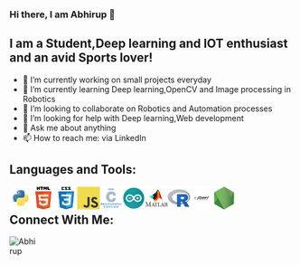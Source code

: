 ### Hi there, I am Abhirup 👋

<!--
**AbhirupDatta04/AbhirupDatta04** is a ✨ _special_ ✨ repository because its `README.md` (this file) appears on your GitHub profile.-->

## I am a Student,Deep learning and IOT enthusiast and an avid Sports lover! 
- 🔭 I’m currently working on small projects everyday 
- 🌱 I’m currently learning Deep learning,OpenCV and Image processing in Robotics
- 👯 I’m looking to collaborate on Robotics and Automation processes
- 🤔 I’m looking for help with Deep learning,Web development
- 💬 Ask me about anything
- 📫 How to reach me: via LinkedIn

## Languages and Tools:
<img width=40 px align="left" src="https://raw.githubusercontent.com/github/explore/80688e429a7d4ef2fca1e82350fe8e3517d3494d/topics/python/python.png"/>
<img width=40 px align="left" src="https://raw.githubusercontent.com/github/explore/80688e429a7d4ef2fca1e82350fe8e3517d3494d/topics/html/html.png"/>
<img width=40 px align="left" src="https://raw.githubusercontent.com/github/explore/80688e429a7d4ef2fca1e82350fe8e3517d3494d/topics/css/css.png"/>
<img width=40 px align="left" src="https://raw.githubusercontent.com/github/explore/80688e429a7d4ef2fca1e82350fe8e3517d3494d/topics/javascript/javascript.png"/>
<img width=40 px align="left" src="https://raw.githubusercontent.com/github/explore/80688e429a7d4ef2fca1e82350fe8e3517d3494d/topics/c/c.png"/>
<img width=40 px align="left" src="https://raw.githubusercontent.com/github/explore/80688e429a7d4ef2fca1e82350fe8e3517d3494d/topics/arduino/arduino.png"/>
<img width=40 px align="left" src="https://raw.githubusercontent.com/github/explore/80688e429a7d4ef2fca1e82350fe8e3517d3494d/topics/matlab/matlab.png"/>
<img width=40 px align="left" src="https://raw.githubusercontent.com/github/explore/80688e429a7d4ef2fca1e82350fe8e3517d3494d/topics/r/r.png"/>
<img width=40 px align="left" src="https://raw.githubusercontent.com/github/explore/80688e429a7d4ef2fca1e82350fe8e3517d3494d/topics/jquery/jquery.png"/>
<img width=40 px align="left" src="https://raw.githubusercontent.com/github/explore/80688e429a7d4ef2fca1e82350fe8e3517d3494d/topics/nodejs/nodejs.png"/>

<br>

## Connect With Me:
<a href="https://www.linkedin.com/in/abhirup-datta-1a85661b5/" target="blank"><img align="left" src="https://cdn.jsdelivr.net/npm/simple-icons@v3/icons/linkedin.svg" alt="Abhirup" width="50px"/></a>
